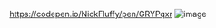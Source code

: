https://codepen.io/NickFluffy/pen/GRYPqxr
![image](https://github.com/nickfluffybr/interactive-input/assets/122255999/9860b781-3c8f-488d-8ea9-e56d46e19e96)
